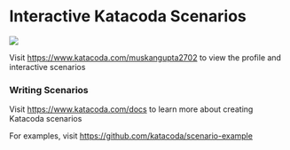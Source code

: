 # Interactive Katacoda Scenarios

[![](http://shields.katacoda.com/katacoda/muskangupta2702/count.svg)](https://www.katacoda.com/muskangupta2702 "Get your profile on Katacoda.com")

Visit https://www.katacoda.com/muskangupta2702 to view the profile and interactive scenarios

### Writing Scenarios
Visit https://www.katacoda.com/docs to learn more about creating Katacoda scenarios

For examples, visit https://github.com/katacoda/scenario-example
